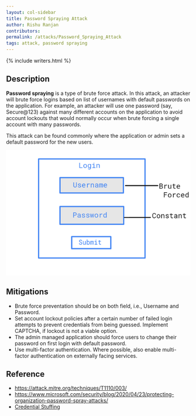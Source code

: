 ```yaml
---
layout: col-sidebar
title: Password Spraying Attack
author: Rishu Ranjan
contributors:
permalink: /attacks/Password_Spraying_Attack
tags: attack, password spraying
---
```


{% include writers.html %}

## Description

**Password spraying** is a type of brute force attack. In this attack, an attacker will brute force logins based on list of usernames with default passwords on the application.
For example, an attacker will use one password (say, Secure@123) against many different accounts on the application to avoid account lockouts that would normally occur when brute forcing a single account with many passwords.

This attack can be found commonly where the application or admin sets a default password for the new users.

![password-spraying-attack](../../assets/images/passwd-spraying-attack.png)

## Mitigations

- Brute force preventation should be on both field, i.e., Username and Password.
- Set account lockout policies after a certain number of failed login attempts to prevent credentials from being guessed. Implement CAPTCHA, if lockout is not a viable option.
- The admin managed application should force users to change their password on first login with default password.
- Use multi-factor authentication. Where possible, also enable multi-factor authentication on externally facing services.

## Reference

- https://attack.mitre.org/techniques/T1110/003/
- https://www.microsoft.com/security/blog/2020/04/23/protecting-organization-password-spray-attacks/
- [Credential Stuffing](Credential_stuffing)

